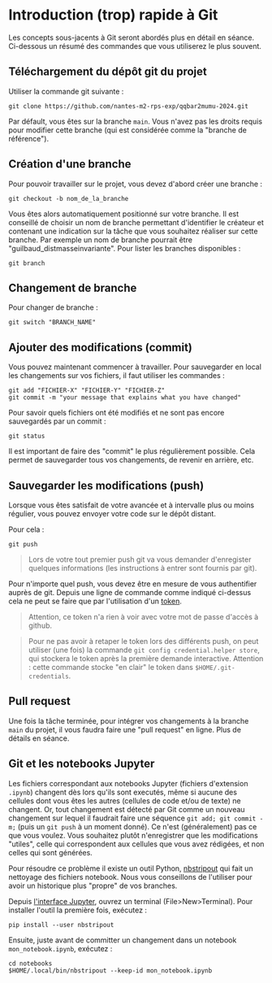 # Introduction (trop) rapide à Git

Les concepts sous-jacents à Git seront abordés plus en détail en séance.
Ci-dessous un résumé des commandes que vous utiliserez le plus souvent.

## Téléchargement du dépôt git du projet

Utiliser la commande git suivante :

```shell
git clone https://github.com/nantes-m2-rps-exp/qqbar2mumu-2024.git
```

Par défault, vous êtes sur la branche `main`.
 Vous n'avez pas les droits requis pour modifier cette branche (qui est considérée comme la "branche de référence").

## Création d'une branche

Pour pouvoir travailler sur le projet, vous devez d'abord créer une branche : 

```shell
git checkout -b nom_de_la_branche
```

Vous êtes alors automatiquement positionné sur votre branche. Il est conseillé de choisir un nom de branche permettant d'identifier le créateur et contenant une indication sur la tâche que vous souhaitez réaliser sur cette branche. Par exemple un nom de branche pourrait être "guilbaud_distmasseinvariante". Pour lister les branches disponibles :

```shell
git branch 
```

## Changement de branche

Pour changer de branche :

```shell
git switch "BRANCH_NAME"
```

## Ajouter des modifications (commit)

Vous pouvez maintenant commencer à travailler. Pour sauvegarder en local les changements sur vos fichiers, il faut utiliser les commandes :

```shell
git add "FICHIER-X" "FICHIER-Y" "FICHIER-Z"
git commit -m "your message that explains what you have changed" 
```

Pour savoir quels fichiers ont été modifiés et ne sont pas encore sauvegardés par un commit :

```shell
git status
```

Il est important de faire des "commit" le plus régulièrement possible. Cela permet de sauvegarder tous vos changements, de revenir en arrière, etc. 

## Sauvegarder les modifications (push)

Lorsque vous êtes satisfait de votre avancée et à intervalle plus ou moins régulier, vous pouvez envoyer votre code sur le dépôt distant.

Pour cela :

```shell
git push
```

> Lors de votre tout premier push git va vous demander d'enregister quelques informations (les instructions à entrer sont fournis par git). 

Pour n'importe quel push, vous devez être en mesure de vous authentifier auprès de git. Depuis une ligne de commande comme indiqué ci-dessus cela ne peut se faire que par l'utilisation d'un [token](https://docs.github.com/en/authentication/keeping-your-account-and-data-secure/managing-your-personal-access-tokens#creating-a-personal-access-token-classic).

> Attention, ce token n'a rien à voir avec votre mot de passe d'accès à github.

> Pour ne pas avoir à retaper le token lors des différents push, on peut utiliser (une fois) la commande `git config credential.helper store`, qui stockera
> le token après la première demande interactive.
> Attention : cette commande stocke "en clair" le token dans `$HOME/.git-credentials`.

## Pull request 

Une fois la tâche terminée, pour intégrer vos changements à la branche `main` du projet, il vous faudra faire une "pull request" en ligne. Plus de détails en séance.

## Git et les notebooks Jupyter

Les fichiers correspondant aux notebooks Jupyter (fichiers d'extension `.ipynb`) changent dès lors qu'ils sont executés, même si aucune des cellules dont vous êtes les autres (cellules de code et/ou de texte) ne changent. Or, tout changement est détecté par Git comme un nouveau changement sur lequel il faudrait faire une séquence `git add; git commit -m;` (puis un `git push` à un moment donné). Ce n'est (généralement) pas ce que vous voulez. Vous souhaitez plutôt n'enregistrer que les modifications "utiles", celle qui correspondent aux cellules que vous avez rédigées, et non celles qui sont générées.

Pour résoudre ce problème il existe un outil Python, [nbstripout](https://github.com/kynan/nbstripout) qui fait un nettoyage des fichiers notebook. Nous vous conseillons de l'utiliser pour avoir un historique plus "propre" de vos branches.

Depuis [l'interface Jupyter](https://notebook.cc.in2p3.fr), ouvrez un terminal (File>New>Terminal). Pour installer l'outil la première fois, exécutez :

```shell
pip install --user nbstripout
```

Ensuite, juste avant de committer un changement dans un notebook `mon_notebook.ipynb`, exécutez : 

```shell
cd notebooks
$HOME/.local/bin/nbstripout --keep-id mon_notebook.ipynb
```
